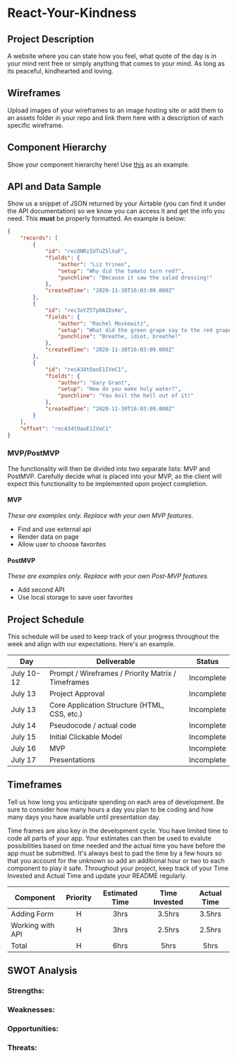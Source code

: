 # React-Your-Kindness

## Project Description

A website where you can state how you feel, what quote of the day is in your mind rent free or simply anything that comes to your mind. As long as its peaceful, kindhearted and loving.

## Wireframes

Upload images of your wireframes to an image hosting site or add them to an assets folder in your repo and link them here with a description of each specific wireframe.

## Component Hierarchy
Show your component hierarchy here! Use [this](https://cms-assets.tutsplus.com/uploads/users/1795/posts/30352/image/GettingStartedWithReduxTutorial-React-Component-Structure.png) as an example.

## API and Data Sample

Show us a snippet of JSON returned by your Airtable (you can find it under the API documentation) so we know you can access it and get the info you need. This __must__ be properly formatted. An example is below:

```json
{
    "records": [
        {
            "id": "recONRzIUTuZ5lXaF",
            "fields": {
                "author": "Liz Yrineo",
                "setup": "Why did the tomato turn red?",
                "punchline": "Because it saw the salad dressing!"
            },
            "createdTime": "2020-11-30T16:03:09.000Z"
        },
        {
            "id": "rec3oYZ5Tp0AIDsKe",
            "fields": {
                "author": "Rachel Moskowitz",
                "setup": "What did the green grape say to the red grape?",
                "punchline": "Breathe, idiot, breathe!"
            },
            "createdTime": "2020-11-30T16:03:09.000Z"
        },
        {
            "id": "recA34tOaoE1IVeC1",
            "fields": {
                "author": "Gary Grant",
                "setup": "How do you make holy water?",
                "punchline": "You boil the hell out of it!"
            },
            "createdTime": "2020-11-30T16:03:09.000Z"
        }
    ],
    "offset": "recA34tOaoE1IVeC1"
}
```

### MVP/PostMVP

The functionality will then be divided into two separate lists: MVP and PostMVP.  Carefully decide what is placed into your MVP, as the client will expect this functionality to be implemented upon project completion.  

#### MVP 
*These are examples only. Replace with your own MVP features.*

- Find and use external api 
- Render data on page 
- Allow user to choose favorites 

#### PostMVP  
*These are examples only. Replace with your own Post-MVP features.*

- Add second API
- Use local storage to save user favorites

## Project Schedule

This schedule will be used to keep track of your progress throughout the week and align with our expectations. Here's an example.

|  Day | Deliverable | Status
|---|---| ---|
|July 10-12| Prompt / Wireframes / Priority Matrix / Timeframes | Incomplete
|July 13| Project Approval | Incomplete
|July 13| Core Application Structure (HTML, CSS, etc.) | Incomplete
|July 14| Pseudocode / actual code | Incomplete
|July 15| Initial Clickable Model  | Incomplete
|July 16| MVP | Incomplete
|July 17| Presentations | Incomplete

## Timeframes

Tell us how long you anticipate spending on each area of development. Be sure to consider how many hours a day you plan to be coding and how many days you have available until presentation day.

Time frames are also key in the development cycle.  You have limited time to code all parts of your app.  Your estimates can then be used to evalute possibilities based on time needed and the actual time you have before the app must be submitted. It's always best to pad the time by a few hours so that you account for the unknown so add an additional hour or two to each component to play it safe. Throughout your project, keep track of your Time Invested and Actual Time and update your README regularly.

| Component | Priority | Estimated Time | Time Invested | Actual Time |
| --- | :---: |  :---: | :---: | :---: |
| Adding Form | H | 3hrs| 3.5hrs | 3.5hrs |
| Working with API | H | 3hrs| 2.5hrs | 2.5hrs |
| Total | H | 6hrs| 5hrs | 5hrs |

## SWOT Analysis

### Strengths:

### Weaknesses:

### Opportunities:

### Threats:

